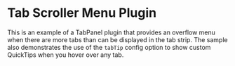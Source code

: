 # Tab Scroller Menu Plugin #

This is an example of a TabPanel plugin that provides an overflow menu when there are more tabs than can be displayed in the tab strip. The sample also demonstrates the use of the `tabTip` config option to show custom QuickTips when you hover over any tab.
